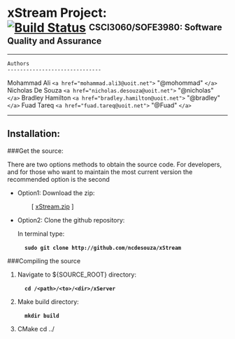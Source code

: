 xStream Project: <br> [![Build Status](https://magnum.travis-ci.com/ncdesouza/xstream.svg?token=WZRVmSR43sduJMwFxmyr)][mid]  <sup><sub>CSCI3060/SOFE3980: Software Quality and Assurance</sub></sup>
===============
---
    Authors
    ------------------------------
Mohammad Ali       `<a href="mohammad.ali3@uoit.net">`      "@mohommad"   `</a>`
Nicholas De Souza  `<a href="nicholas.desouza@uoit.net">`   "@nicholas"   `</a>`
Bradley Hamilton   `<a href="bradley.hamilton@uoit.net">`    "@bradley"   `</a>`
Fuad Tareq         `<a href="fuad.tareq@uoit.net">`             "@Fuad"   `</a>`
        
---

Installation:
-------------
###Get the source:

There are two options methods to obtain the source code. For developers, and for those who want to maintain the most current version the recommended  option is the second  

*   Option1: Download the zip:

    &nbsp;&nbsp;&nbsp;&nbsp;&nbsp;&nbsp;&nbsp;&nbsp;\[ [xStream.zip][id2] \] 
 
*   Option2: Clone the github repository:

    In terminal type:

    &nbsp;&nbsp;&nbsp;&nbsp;__`sudo git clone http://github.com/ncdesouza/xStream`__
    
    
         


[id1]: <https://magnum.travis-ci.com/ncdesouza/xstream.svg?token=WZRVmSR43sduJMwFxmyr>
[id2]: <https://github.com/100481185/CSCI3060-SOFE3980-Project/archive/master.zip>     
[mid]: (https://magnum.travis-ci.com/ncdesouza/xstream)
    
###Compiling the source



1. Navigate to ${SOURCE_ROOT} directory:

    &nbsp;&nbsp;&nbsp;&nbsp;__`cd /<path>/<to>/<dir>/xServer`__

2. Make build directory:

    &nbsp;&nbsp;&nbsp;&nbsp;__`mkdir build`__
    
3. CMake
cd ../ 


